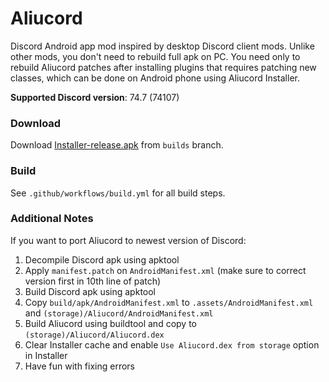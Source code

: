 # Aliucord
Discord Android app mod inspired by desktop Discord client mods. Unlike other mods, you don't need to rebuild full apk on PC. You need only to rebuild Aliucord patches after installing plugins that requires patching new classes, which can be done on Android phone using Aliucord Installer.

**Supported Discord version**: 74.7 (74107)

### Download
Download [Installer-release.apk](https://github.com/Aliucord/Aliucord/raw/builds/Installer-release.apk) from `builds` branch.

### Build
See `.github/workflows/build.yml` for all build steps.

### Additional Notes
If you want to port Aliucord to newest version of Discord:
1. Decompile Discord apk using apktool
2. Apply `manifest.patch` on `AndroidManifest.xml` (make sure to correct version first in 10th line of patch)
3. Build Discord apk using apktool
4. Copy `build/apk/AndroidManifest.xml` to `.assets/AndroidManifest.xml` and `(storage)/Aliucord/AndroidManifest.xml`
5. Build Aliucord using buildtool and copy to `(storage)/Aliucord/Aliucord.dex`
6. Clear Installer cache and enable `Use Aliucord.dex from storage` option in Installer
7. Have fun with fixing errors
